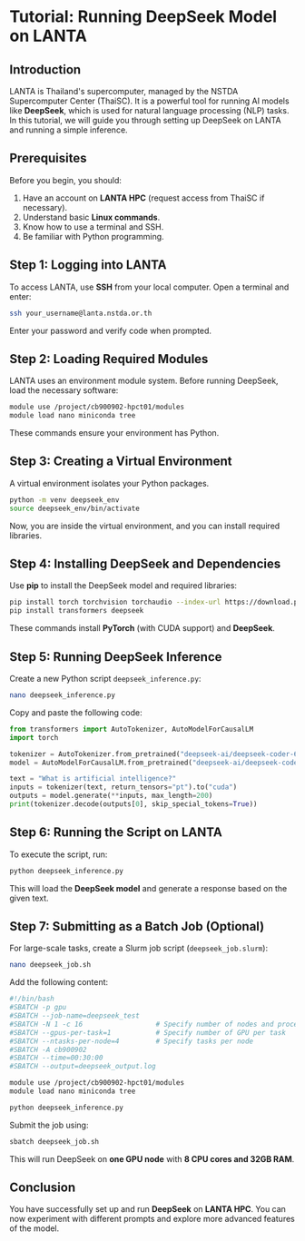 # Tutorial: Running DeepSeek Model on LANTA

## Introduction
LANTA is Thailand's supercomputer, managed by the NSTDA Supercomputer Center (ThaiSC). It is a powerful tool for running AI models like **DeepSeek**, which is used for natural language processing (NLP) tasks. In this tutorial, we will guide you through setting up DeepSeek on LANTA and running a simple inference.

## Prerequisites
Before you begin, you should:
1. Have an account on **LANTA HPC** (request access from ThaiSC if necessary).
2. Understand basic **Linux commands**.
3. Know how to use a terminal and SSH.
4. Be familiar with Python programming.

## Step 1: Logging into LANTA
To access LANTA, use **SSH** from your local computer. Open a terminal and enter:
```sh
ssh your_username@lanta.nstda.or.th
```
Enter your password and verify code when prompted.

## Step 2: Loading Required Modules
LANTA uses an environment module system. Before running DeepSeek, load the necessary software:
```sh
module use /project/cb900902-hpct01/modules
module load nano miniconda tree
```
These commands ensure your environment has Python.

## Step 3: Creating a Virtual Environment
A virtual environment isolates your Python packages.
```sh
python -m venv deepseek_env
source deepseek_env/bin/activate
```
Now, you are inside the virtual environment, and you can install required libraries.

## Step 4: Installing DeepSeek and Dependencies
Use **pip** to install the DeepSeek model and required libraries:
```sh
pip install torch torchvision torchaudio --index-url https://download.pytorch.org/whl/cu118
pip install transformers deepseek
```
These commands install **PyTorch** (with CUDA support) and **DeepSeek**.

## Step 5: Running DeepSeek Inference
Create a new Python script `deepseek_inference.py`:
```sh
nano deepseek_inference.py
```
Copy and paste the following code:
```python
from transformers import AutoTokenizer, AutoModelForCausalLM
import torch

tokenizer = AutoTokenizer.from_pretrained("deepseek-ai/deepseek-coder-6.7b")
model = AutoModelForCausalLM.from_pretrained("deepseek-ai/deepseek-coder-6.7b", torch_dtype=torch.float16, device_map="auto")

text = "What is artificial intelligence?"
inputs = tokenizer(text, return_tensors="pt").to("cuda")
outputs = model.generate(**inputs, max_length=200)
print(tokenizer.decode(outputs[0], skip_special_tokens=True))
```

## Step 6: Running the Script on LANTA
To execute the script, run:
```sh
python deepseek_inference.py
```
This will load the **DeepSeek model** and generate a response based on the given text.

## Step 7: Submitting as a Batch Job (Optional)
For large-scale tasks, create a Slurm job script (`deepseek_job.slurm`):
```sh
nano deepseek_job.sh
```
Add the following content:
```sh
#!/bin/bash
#SBATCH -p gpu
#SBATCH --job-name=deepseek_test
#SBATCH -N 1 -c 16   			    # Specify number of nodes and processors per task
#SBATCH --gpus-per-task=1		    # Specify number of GPU per task
#SBATCH --ntasks-per-node=4		    # Specify tasks per node
#SBATCH -A cb900902
#SBATCH --time=00:30:00
#SBATCH --output=deepseek_output.log

module use /project/cb900902-hpct01/modules
module load nano miniconda tree

python deepseek_inference.py
```
Submit the job using:
```sh
sbatch deepseek_job.sh
```
This will run DeepSeek on **one GPU node** with **8 CPU cores and 32GB RAM**.

## Conclusion
You have successfully set up and run **DeepSeek** on **LANTA HPC**. You can now experiment with different prompts and explore more advanced features of the model.

